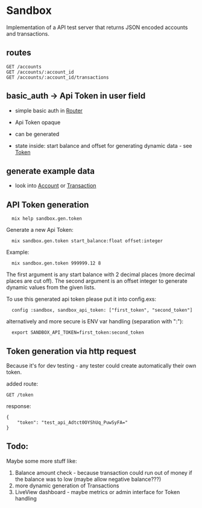 # Sandbox

Implementation of a API test server that returns JSON encoded accounts and transactions.

## routes
```
GET /accounts
GET /accounts/:account_id
GET /accounts/:account_id/transactions
```
## basic_auth -> Api Token in user field

- simple basic auth in [Router](https://github.com/razuf/sandbox/blob/master/lib/sandbox_web/router.ex)

- Api Token opaque

- can be generated

- state inside: start balance and offset for generating dynamic data - see [Token](https://github.com/razuf/sandbox/blob/master/lib/sandbox/data/token.ex)


## generate example data

- look into [Account](https://github.com/razuf/sandbox/blob/master/lib/sandbox/data/account.ex) or [Transaction](https://github.com/razuf/sandbox/blob/master/lib/sandbox/data/transaction.ex)

## API Token generation

   
      mix help sandbox.gen.token

  Generate a new Api Token:

      mix sandbox.gen.token start_balance:float offset:integer

Example:

      mix sandbox.gen.token 999999.12 8

  The first argument is any start balance with 2 decimal places (more decimal places are cut off).
  The second argument is an offset integer to generate dynamic values from the given lists.

  To use this generated api token please put it into config.exs:

      config :sandbox, sandbox_api_token: ["first_token", "second_token"]

alternatively and more secure is ENV var handling (separation with ":"):
```
  export SANDBOX_API_TOKEN=first_token:second_token
```

## Token generation via http request

Because it's for dev testing - any tester could create automatically their own token.

added route:
```
GET /token
```

response:
```
{
    "token": "test_api_Adtct0OYShUq_PuwSyFA="
}
```


## Todo:

Maybe some more stuff like:

1. Balance amount check - because transaction could run out of money if the balance was to low (maybe allow negative balance???)
2. more dynamic generation of Transactions
3. LiveView dashboard - maybe metrics or admin interface for Token handling

